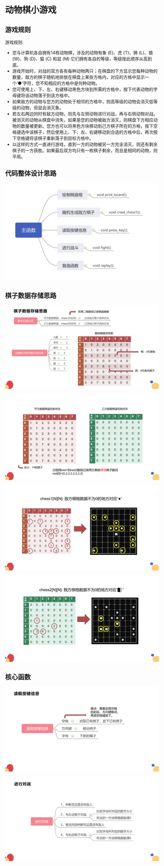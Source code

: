# 动物棋小游戏

## 游戏规则

游戏规则:   
- 您与计算机各自拥有14枚动物棋，涉及的动物有象 (E)、虎 (T)、狮 (L)、狼 (W)、狗 (D)、猫 (C) 和鼠 (M) 它们拥有各自的等级，等级按此顺序从高到底。
- 游戏开始时，对战的双方各有每种动物两只；在棋盘的下方显示您每种动物的数量，敌方的棋子随机地排放在棋盘上某些方格内，对应的方格中显示一个‘●’字符，您不知相应的方格中是何种动物。
- 您可使用上、下、左、右键移动黑色方块到所需的方格中，按下代表动物的字母键将该动物落子到该方格中。
- 如果敌方的动物与您方的动物处于相邻的方格中，则高等级的动物会消灭低等级的动物，但鼠会消灭象。
- 若左右两边同时有敌方动物，则先与左侧动物进行对战，再与右侧动物对战。被消灭的动物从棋盘中消失，如果是您的动物被敌方消灭，则棋盘下方相应动物的数量被更新。您方也可以将黑色方块移动到己方棋子所在的方格，按下空格键选中该棋子，然后使用上、下、左、右键移动到合适的方格中后，再次按下空格键将该棋子重新落子到目标方格中。
- 以这样的方式一直进行游戏，直到一方的动物被另一方完全消灭，则还有剩余棋子的一方获胜。如果最后双方均只有一枚棋子剩余，而且是相同的动物，则平局。

## 代码整体设计思路

<img src="./assets/image-20230702095700566.png" alt="image-20230702095700566" style="zoom:50%;" />

## 棋子数据存储思路

![image-20230702095742769](./assets/image-20230702095742769.png)

![image-20230702095801676](./assets/image-20230702095801676.png)

![image-20230702095809564](./assets/image-20230702095809564.png)

![image-20230702095820630](./assets/image-20230702095820630.png)

## 核心函数

![image-20230702095842802](./assets/image-20230702095842802.png)

![image-20230702095849053](./assets/image-20230702095849053.png)

